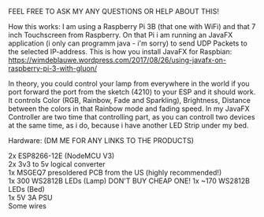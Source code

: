 FEEL FREE TO ASK MY ANY QUESTIONS OR HELP ABOUT THIS!

How this works:
I am using a Raspberry Pi 3B (that one with WiFi) and that 7 inch Touchscreen from Raspberry.
On that Pi i am running an JavaFX application (i only can programm java - i'm sorry) to send UDP Packets to the selected IP-address.
This is how you install JavaFX for Raspbian: https://wimdeblauwe.wordpress.com/2017/08/26/using-javafx-on-raspberry-pi-3-with-gluon/

In theory, you could control your lamp from everywhere in the world if you port forward the port from the sketch (4210) to your ESP and it should work.
It controls Color (RGB, Rainbow, Fade and Sparkling), Brightness, Distance between the colors in that Rainbow mode and fading speed.
In my JavaFX Controller are two time that controlling part, as you can controll two devices at the same time, as i do, because i have another LED Strip under my bed.

Hardware: (DM ME FOR ANY LINKS TO THE PRODUCTS)

2x ESP8266-12E (NodeMCU V3)   
2x 3v3 to 5v logical converter    
1x MSGEQ7 presoldered PCB from the US (highly recommended!)     
1x 300 WS2812B LEDs (Lamp)  DON'T BUY CHEAP ONE! 
1x ~170 WS2812B LEDs (Bed)      
1x 5V 3A PSU      
Some wires      
